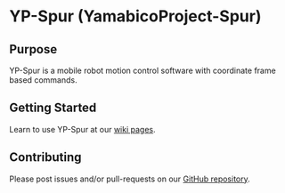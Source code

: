 # YP-Spur (YamabicoProject-Spur)

## Purpose

YP-Spur is a mobile robot motion control software with coordinate frame based commands. 

## Getting Started

Learn to use YP-Spur at our [wiki pages](https://github.com/openspur/yp-spur/wiki).

## Contributing

Please post issues and/or pull-requests on our [GitHub repository](https://github.com/openspur/yp-spur/).


